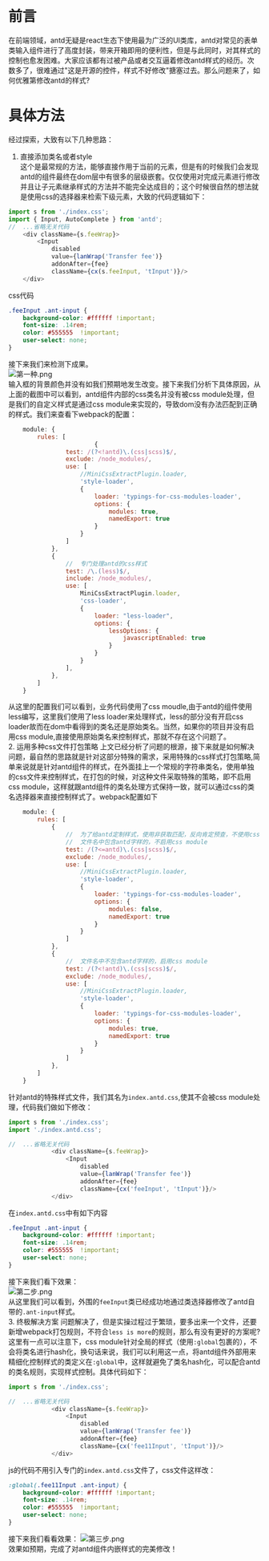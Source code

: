 # 前言
在前端领域，antd无疑是react生态下使用最为广泛的UI类库，antd对常见的表单类输入组件进行了高度封装，带来开箱即用的便利性，但是与此同时，对其样式的控制也愈发困难。大家应该都有过被产品或者交互逼着修改antd样式的经历。次数多了，很难通过"这是开源的控件，样式不好修改"搪塞过去。那么问题来了，如何优雅第修改antd的样式?
# 具体方法
经过探索，大致有以下几种思路：  
1. 直接添加类名或者style  
这个是最常规的方法，能够直接作用于当前的元素，但是有的时候我们会发现antd的组件最终在dom层中有很多的层级嵌套。仅仅使用对完成元素进行修改并且让子元素继承样式的方法并不能完全达成目的；这个时候很自然的想法就是使用css的选择器来检索下级元素，大致的代码逻辑如下：
```js
import s from './index.css';
import { Input, AutoComplete } from 'antd';
//  ...省略无关代码
    <div className={s.feeWrap}>
        <Input
            disabled
            value={lanWrap('Transfer fee')}
            addonAfter={fee}
            className={cx(s.feeInput, 'tInput')}/>
    </div>
```
css代码
```css
.feeInput .ant-input {
    background-color: #ffffff !important;
    font-size: .14rem;
    color: #555555  !important;
    user-select: none;
}
```
接下来我们来检测下成果。  
![第一种.png](https://p9-juejin.byteimg.com/tos-cn-i-k3u1fbpfcp/6a5b89f6b1bf4a819027d11c9864fe77~tplv-k3u1fbpfcp-watermark.image)  
输入框的背景颜色并没有如我们预期地发生改变。接下来我们分析下具体原因，从上面的截图中可以看到，antd组件内部的css类名并没有被css module处理，但是我们的自定义样式是通过css module来实现的，导致dom没有办法匹配到正确的样式。我们来查看下webpack的配置：
```js
    module: {
        rules: [
                        {
                test: /(?<!antd)\.(css|scss)$/,
                exclude: /node_modules/,
                use: [
                    //MiniCssExtractPlugin.loader,
                    'style-loader',
                    {
                        loader: 'typings-for-css-modules-loader',
                        options: {
                            modules: true,
                            namedExport: true
                        }
                    }
                ]
            },
            {
                //  专门处理antd的css样式
                test: /\.(less)$/,
                include: /node_modules/,
                use: [
                    MiniCssExtractPlugin.loader,
                    'css-loader',
                    {
                        loader: "less-loader",
                        options: {
                            lessOptions: {
                                javascriptEnabled: true
                            }
                        }
                    }
                ],
            },
        ]
    }
```
从这里的配置我们可以看到，业务代码使用了css moudle,由于antd的组件使用less编写，这里我们使用了less loader来处理样式，less的部分没有开启css loader故而在dom中看得到的类名还是原始类名。当然，如果你的项目并没有启用css module,直接使用原始类名来控制样式，那就不存在这个问题了。  
2. 运用多种css文件打包策略
上文已经分析了问题的根源，接下来就是如何解决问题，最自然的思路就是针对这部分特殊的需求，采用特殊的css样式打包策略,简单来说就是针对antd组件的样式，在外面挂上一个常规的字符串类名，使用单独的css文件来控制样式，在打包的时候，对这种文件采取特殊的策略，即不启用css module，这样就跟antd组件的类名处理方式保持一致，就可以通过css的类名选择器来直接控制样式了。webpack配置如下  
```js
    module: {
        rules: [
            {
                //  为了给antd定制样式，使用非获取匹配，反向肯定预查，不使用css module
                //  文件名中包含antd字样的，不启用css module
                test: /(?<=antd)\.(css|scss)$/,
                exclude: /node_modules/,
                use: [
                    //MiniCssExtractPlugin.loader,
                    'style-loader',
                    {
                        loader: 'typings-for-css-modules-loader',
                        options: {
                            modules: false,
                            namedExport: true
                        }
                    }
                ]
            },
            {
                //  文件名中不包含antd字样的，启用css module
                test: /(?<!antd)\.(css|scss)$/,
                exclude: /node_modules/,
                use: [
                    //MiniCssExtractPlugin.loader,
                    'style-loader',
                    {
                        loader: 'typings-for-css-modules-loader',
                        options: {
                            modules: true,
                            namedExport: true
                        }
                    }
                ]
            },
        ]
    }
```
针对antd的特殊样式文件，我们其名为`index.antd.css`,使其不会被css module处理，代码我们做如下修改：
```js
import s from './index.css';
import './index.antd.css';

//  ...省略无关代码
            <div className={s.feeWrap}>
                <Input
                    disabled
                    value={lanWrap('Transfer fee')}
                    addonAfter={fee}
                    className={cx('feeInput', 'tInput')}/>
            </div>
```
在`index.antd.css`中有如下内容
```css
.feeInput .ant-input {
    background-color: #ffffff !important;
    font-size: .14rem;
    color: #555555  !important;
    user-select: none;
}
```
接下来我们看下效果：  
![第二步.png](https://p9-juejin.byteimg.com/tos-cn-i-k3u1fbpfcp/42be9f97b1ca40bca9e3db19fd3b6997~tplv-k3u1fbpfcp-watermark.image)  
从这里我们可以看到，外围的`feeInput`类已经成功地通过类选择器修改了antd自带的`.ant-input`样式。    
3. 终极解决方案
问题解决了，但是实操过程过于繁琐，要多出来一个文件，还要新增webpack打包规则，不符合`less is more`的规则，那么有没有更好的方案呢?这里有一点可以注意下，css module针对全局的样式（使用`:global`包裹的），不会将类名进行hash化，换句话来说，我们可以利用这一点，将antd组件外部用来精细化控制样式的类定义在`:global`中，这样就避免了类名hash化，可以配合antd的类名规则，实现样式控制。具体代码如下：
```js
import s from './index.css';

//  ...省略无关代码
            <div className={s.feeWrap}>
                <Input
                    disabled
                    value={lanWrap('Transfer fee')}
                    addonAfter={fee}
                    className={cx('fee11Input', 'tInput')}/>
            </div>
```
js的代码不用引入专门的`index.antd.css`文件了，css文件这样改：
```css
:global(.fee11Input .ant-input) {
    background-color: #ffffff !important;
    font-size: .14rem;
    color: #555555  !important;
    user-select: none;
}
```
接下来我们看看效果：
![第三步.png](https://p1-juejin.byteimg.com/tos-cn-i-k3u1fbpfcp/cfe3bb013c6641e6a9d5122d2bd8bfa0~tplv-k3u1fbpfcp-watermark.image)  
效果如预期，完成了对antd组件内嵌样式的完美修改！


